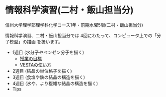 # 情報科学演習(二村・飯山担当分)

信州大学理学部理学科化学コース1年・前期水曜5限(二村・飯山担当分)

情報科学演習、二村・飯山担当分では 4回にわたって、コンピュータ上での「分子模型」の描画 を扱います。

- 1週目 (水分子やベンゼン分子を描く)
  - [授業の目標](1st/aim.md)
  - [VESTAの使い方](1st/howtouse.md)
- 2週目 (結晶の単位格子を描く)
- 3週目 (食塩や鉄の結晶の構造を描く)
- 4週目 (氷や、より複雑な結晶の構造を描く)
- Tips

